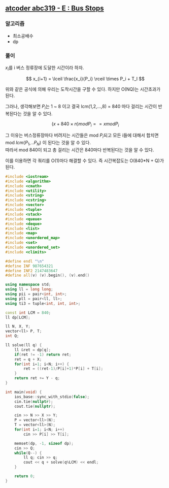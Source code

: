 ## [atcoder abc319 - E : Bus Stops](https://atcoder.jp/contests/abc319/tasks/abc319_e)

### 알고리즘
- 최소공배수
- dp

### 풀이
$x_i$를 i 버스 정류장에 도달한 시간이라 하자.  

$$
x_{i+1} = \lceil \frac{x_i}{P_i} \rceil \times P_i + T_I 
$$

위와 같은 공식에 의해 우리는 도착시간을 구할 수 있다. 하지만 O(NQ)는 시간초과가 된다.  

그러나, 생각해보면 $P_i$는 1 ~ 8 이고 결국 lcm(1,2,...,8) = 840 마다 걸리는 시간이 반복된다는 것을 알 수 있다.  

$$(x + 840 \times n) mod P_i == x mod P_i$$

그 이유는 버스정류장마다 버려지는 시간들은 mod $P_i$되고 모든 i들에 대해서 합치면 mod $lcm(P_1, .. P_N)$ 이 된다는 것을 알 수 있다.  
따라서 mod 840이 되고 총 걸리는 시간은 840마다 반복된다는 것을 알 수 있다.

이를 이용하면 각 쿼리를 O(1)마다 해결할 수 있다. 즉 시간복잡도는 O(840*N + Q)가 된다.

```c++
#include <iostream>
#include <algorithm>
#include <cmath>
#include <utility>
#include <string>
#include <cstring>
#include <vector>
#include <tuple>
#include <stack>
#include <queue>
#include <deque>
#include <list>
#include <map>
#include <unordered_map>
#include <set>
#include <unordered_set>
#include <climits>

#define endl "\n"
#define INF 987654321
#define INF2 2147483647
#define all(v) (v).begin(), (v).end()

using namespace std;
using ll = long long;
using pii = pair<int, int>;
using pll = pair<ll, ll>;
using ti3 = tuple<int, int, int>;

const int LCM = 840;
ll dp[LCM];

ll N, X, Y;
vector<ll> P, T;
int Q;

ll solve(ll q) {
    ll &ret = dp[q];
    if(ret != -1) return ret;
    ret = q + X;
    for(int i=1; i<N; i++) {
        ret = ((ret-1)/P[i]+1)*P[i] + T[i];
    }
    return ret += Y - q;
}

int main(void) {
    ios_base::sync_with_stdio(false);
    cin.tie(nullptr);
    cout.tie(nullptr);

    cin >> N >> X >> Y;
    P = vector<ll>(N);
    T = vector<ll>(N);
    for(int i=1; i<N; i++)
        cin >> P[i] >> T[i];

    memset(dp, -1, sizeof dp);
    cin >> Q;
    while(Q--) {
        ll q; cin >> q;
        cout << q + solve(q%LCM) << endl;
    }

    return 0;
}
```